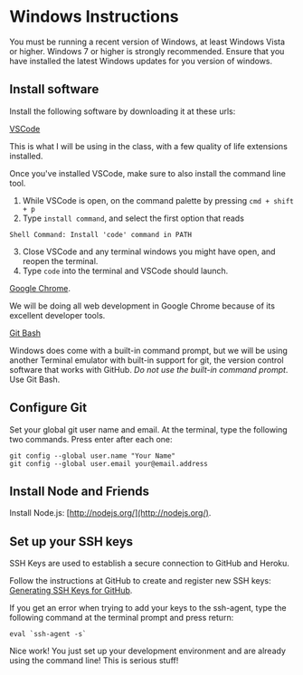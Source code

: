 Windows Instructions
====

You must be running a recent version of Windows, at least Windows Vista or higher. Windows 7 or higher is strongly recommended. Ensure that you have installed the latest Windows updates for you version of windows.

## Install software

Install the following software by downloading it at these urls:

[VSCode](https://code.visualstudio.com/)

This is what I will be using in the class, with a few quality of life extensions installed. 

Once you've installed VSCode, make sure to also install the command line tool. 

1. While VSCode is open, on the command palette by pressing `cmd + shift + p`
2. Type `install command`, and select the first option that reads

```
Shell Command: Install 'code' command in PATH
```

3. Close VSCode and any terminal windows you might have open, and reopen the terminal.
4. Type `code` into the terminal and VSCode should launch.


[Google Chrome](https://www.google.com/intl/en-US/chrome/browser/).

We will be doing all web development in Google Chrome because of its excellent developer tools.

[Git Bash](http://msysgit.github.io/)

Windows does come with a built-in command prompt, but we will be using another Terminal emulator with built-in support for git, the version control software that works with GitHub. *Do not use the built-in command prompt*. Use Git Bash.

## Configure Git

Set your global git user name and email. At the terminal, type the following two commands. Press enter after each one:

	git config --global user.name "Your Name"
	git config --global user.email your@email.address

## Install Node and Friends

Install Node.js: [http://nodejs.org/](http://nodejs.org/).

## Set up your SSH keys

SSH Keys are used to establish a secure connection to GitHub and Heroku.

Follow the instructions at GitHub to create and register new SSH keys: [Generating SSH Keys for GitHub](https://help.github.com/articles/generating-ssh-keys).

If you get an error when trying to add your keys to the ssh-agent, type the following command at the terminal prompt and press return:

	eval `ssh-agent -s`

Nice work! You just set up your development environment and are already using the command line! This is serious stuff!
